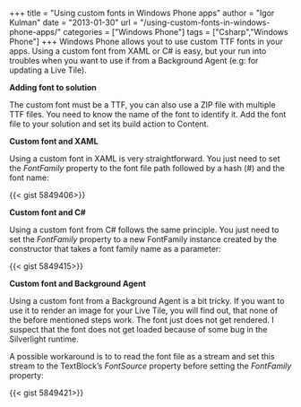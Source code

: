 +++
title = "Using custom fonts in Windows Phone apps"
author = "Igor Kulman"
date = "2013-01-30"
url = "/using-custom-fonts-in-windows-phone-apps/"
categories = ["Windows Phone"]
tags = ["Csharp","Windows Phone"]
+++
Windows Phone allows yout to use custom TTF fonts in your apps. Using a custom font from XAML or C# is easy, but your run into troubles when you want to use if from a Background Agent (e.g: for updating a Live Tile).

**Adding font to solution**

The custom font must be a TTF, you can also use a ZIP file with multiple TTF files. You need to know the name of the font to identify it. Add the font file to your solution and set its build action to Content.

**Custom font and XAML**

Using a custom font in XAML is very straightforward. You just need to set the _FontFamily_ property to the font file path followed by a hash (#) and the font name:

<!--more-->

{{< gist 5849406>}}

**Custom font and C#**

Using a custom font from C# follows the same principle. You just need to set the _FontFamily_ property to a new FontFamily instance created by the constructor that takes a font family name as a parameter:

{{< gist 5849415>}}

**Custom font and Background Agent**

Using a custom font from a Background Agent is a bit tricky. If you want to use it to render an image for your Live Tile, you will find out, that none of the before mentioned steps work. The font just does not get rendered. I suspect that the font does not get loaded because of some bug in the Silverlight runtime. 

A possible workaround is to to read the font file as a stream and set this stream to the TextBlock&#8217;s _FontSource_ property before setting the _FontFamily_ property:

{{< gist 5849421>}}
